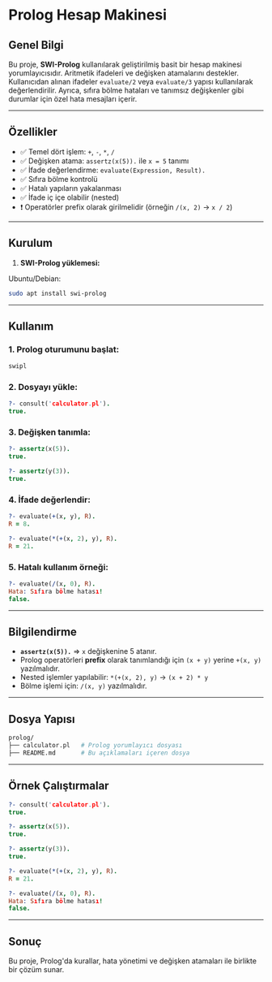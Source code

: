 # Prolog Hesap Makinesi

## Genel Bilgi

Bu proje, **SWI-Prolog** kullanılarak geliştirilmiş basit bir hesap makinesi yorumlayıcısıdır. Aritmetik ifadeleri ve değişken atamalarını destekler. Kullanıcıdan alınan ifadeler `evaluate/2` veya `evaluate/3` yapısı kullanılarak değerlendirilir. Ayrıca, sıfıra bölme hataları ve tanımsız değişkenler gibi durumlar için özel hata mesajları içerir.

---

## Özellikler

- ✅ Temel dört işlem: `+`, `-`, `*`, `/`
- ✅ Değişken atama: `assertz(x(5)).` ile `x = 5` tanımı
- ✅ İfade değerlendirme: `evaluate(Expression, Result).`
- ✅ Sıfıra bölme kontrolü
- ✅ Hatalı yapıların yakalanması
- ✅ İfade iç içe olabilir (nested)
- ❗ Operatörler prefix olarak girilmelidir (örneğin `/(x, 2)` → `x / 2`)

---

## Kurulum

1. **SWI-Prolog yüklemesi:**

Ubuntu/Debian:

```bash
sudo apt install swi-prolog
```

---

## Kullanım

### 1. Prolog oturumunu başlat:

```bash
swipl
```

### 2. Dosyayı yükle:

```prolog
?- consult('calculator.pl').
true.
```

### 3. Değişken tanımla:

```prolog
?- assertz(x(5)).
true.

?- assertz(y(3)).
true.
```

### 4. İfade değerlendir:

```prolog
?- evaluate(+(x, y), R).
R = 8.

?- evaluate(*(+(x, 2), y), R).
R = 21.
```

### 5. Hatalı kullanım örneği:

```prolog
?- evaluate(/(x, 0), R).
Hata: Sıfıra bölme hatası!
false.
```

---

## Bilgilendirme

- **`assertz(x(5)).`** ⇒ `x` değişkenine 5 atanır.
- Prolog operatörleri **prefix** olarak tanımlandığı için `(x + y)` yerine `+(x, y)` yazılmalıdır.
- Nested işlemler yapılabilir: `*(+(x, 2), y)` → `(x + 2) * y`
- Bölme işlemi için: `/(x, y)` yazılmalıdır.

---

## Dosya Yapısı

```bash
prolog/
├── calculator.pl   # Prolog yorumlayıcı dosyası
├── README.md       # Bu açıklamaları içeren dosya
```

---

## Örnek Çalıştırmalar

```prolog
?- consult('calculator.pl').
true.

?- assertz(x(5)).
true.

?- assertz(y(3)).
true.

?- evaluate(*(+(x, 2), y), R).
R = 21.

?- evaluate(/(x, 0), R).
Hata: Sıfıra bölme hatası!
false.
```

---

## Sonuç

Bu proje, Prolog'da kurallar, hata yönetimi ve değişken atamaları ile birlikte bir çözüm sunar.
